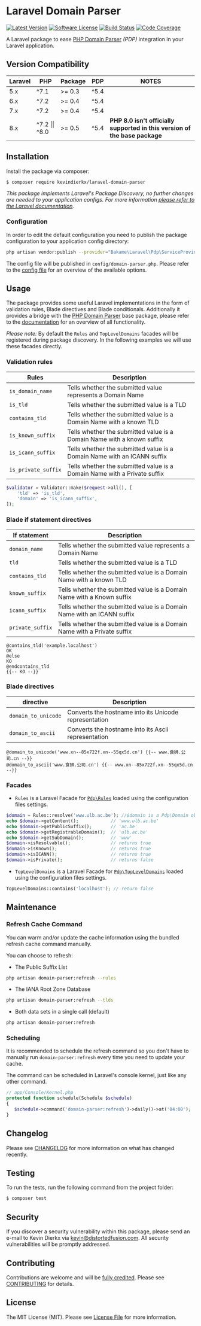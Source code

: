 # Laravel Domain Parser

[![Latest Version](https://img.shields.io/github/tag/kevindierkx/laravel-domain-parser.svg?style=flat-square)](https://github.com/kevindierkx/laravel-domain-parser/tags)
[![Software License](https://img.shields.io/badge/license-MIT-brightgreen.svg?style=flat-square)](https://github.com/kevindierkx/laravel-domain-parser/blob/master/LICENSE)
[![Build Status](https://img.shields.io/github/workflow/status/kevindierkx/laravel-domain-parser/CI-CD/master?style=flat-square)](https://github.com/kevindierkx/laravel-domain-parser/actions)
[![Code Coverage](https://img.shields.io/codecov/c/github/kevindierkx/laravel-domain-parser?style=flat-square&token=JBWSCLFCPW)](https://codecov.io/gh/kevindierkx/laravel-domain-parser)

A Laravel package to ease [PHP Domain Parser](https://github.com/jeremykendall/php-domain-parser) _(PDP)_ integration in your Laravel application.

## Version Compatibility

| Laravel | PHP            | Package | PDP  | NOTES |
| ------- | -------------- | ------- | ---- | ------|
| 5.x     | ^7.1           | >= 0.3  | ^5.4 |       |
| 6.x     | ^7.2           | >= 0.4  | ^5.4 |       |
| 7.x     | ^7.2           | >= 0.4  | ^5.4 |       |
| 8.x     | ^7.2 \|\| ^8.0 | >= 0.5  | ^5.4 | **PHP 8.0 isn't officially supported in this version of the base package** |

## Installation

Install the package via composer:

```bash
$ composer require kevindierkx/laravel-domain-parser
```

*This package implements Laravel's Package Discovery, no further changes are needed to your application configs. For more information [please refer to the Laravel documentation](https://laravel.com/docs/packages#package-discovery).*

### Configuration

In order to edit the default configuration you need to publish the package configuration to your application config directory:

```bash
php artisan vendor:publish --provider="Bakame\Laravel\Pdp\ServiceProvider" --tag=config
```

The config file will be published in `config/domain-parser.php`. Please refer to the [config file](https://github.com/kevindierkx/laravel-domain-parser/blob/master/config/domain-parser.php) for an overview of the available options.

## Usage

The package provides some useful Laravel implementations in the form of validation rules, Blade directives and Blade conditionals. Additionally it provides a bridge with the [PHP Domain Parser](https://github.com/jeremykendall/php-domain-parser) base package, please refer to the [documentation](https://github.com/jeremykendall/php-domain-parser#documentation) for an overview of all functionality.

*Please note:* By default the `Rules` and `TopLevelDomains` facades will be registered during package discovery. In the following examples we will use these facades directly.

### Validation rules

| Rules               | Description |
| ------------------- | ----------- |
| `is_domain_name`    | Tells whether the submitted value represents a Domain Name |
| `is_tld`            | Tells whether the submitted value is a TLD |
| `contains_tld`      | Tells whether the submitted value is a Domain Name with a known TLD |
| `is_known_suffix`   | Tells whether the submitted value is a Domain Name with a known suffix |
| `is_icann_suffix`   | Tells whether the submitted value is a Domain Name with an ICANN suffix |
| `is_private_suffix` | Tells whether the submitted value is a Domain Name with a Private suffix |

```php
$validator = Validator::make($request->all(), [
    'tld' => 'is_tld',
    'domain' => 'is_icann_suffix',
]);
```

### Blade if statement directives
| If statement     | Description |
| ---------------- | ----------- |
| `domain_name`    | Tells whether the submitted value represents a Domain Name |
| `tld`            | Tells whether the submitted value is a TLD |
| `contains_tld`   | Tells whether the submitted value is a Domain Name with a known TLD |
| `known_suffix`   | Tells whether the submitted value is a Domain Name with a Known suffix |
| `icann_suffix`   | Tells whether the submitted value is a Domain Name with an ICANN suffix |
| `private_suffix` | Tells whether the submitted value is a Domain Name with a Private suffix |

```blade
@contains_tld('example.localhost')
OK
@else
KO
@endcontains_tld
{{-- KO --}}
```

### Blade directives
| directive           | Description |
| ------------------- | ----------- |
| `domain_to_unicode` | Converts the hostname into its Unicode representation |
| `domain_to_ascii`   | Converts the hostname into its Ascii representation |

```blade
@domain_to_unicode('www.xn--85x722f.xn--55qx5d.cn') {{-- www.食狮.公司.cn --}}
@domain_to_ascii('www.食狮.公司.cn') {{-- www.xn--85x722f.xn--55qx5d.cn --}}
```

### Facades
- `Rules` is a Laravel Facade for [`Pdp\Rules`](https://github.com/jeremykendall/php-domain-parser/blob/master/src/Rules.php) loaded using the configuration files settings.

```php
$domain = Rules::resolve('www.ulb.ac.be'); //$domain is a Pdp\Domain object
echo $domain->getContent();            // 'www.ulb.ac.be'
echo $domain->getPublicSuffix();       // 'ac.be'
echo $domain->getRegistrableDomain();  // 'ulb.ac.be'
echo $domain->getSubDomain();          // 'www'
$domain->isResolvable();               // returns true
$domain->isKnown();                    // returns true
$domain->isICANN();                    // returns true
$domain->isPrivate();                  // returns false
```

- `TopLevelDomains` is a Laravel Facade for [`Pdp\TopLevelDomains`](https://github.com/jeremykendall/php-domain-parser/blob/master/src/TopLevelDomains.php) loaded using the configuration files settings.

```php
TopLevelDomains::contains('localhost'); // return false
```

## Maintenance

### Refresh Cache Command

You can warm and/or update the cache information using the bundled refresh cache command manually.

You can choose to refresh:

- The Public Suffix List

```bash
php artisan domain-parser:refresh --rules
```

- The IANA Root Zone Database

```bash
php artisan domain-parser:refresh --tlds
```

- Both data sets in a single call (default)

```bash
php artisan domain-parser:refresh
```

### Scheduling

It is recommended to schedule the refresh command so you don't have to manually run `domain-parser:refresh` every time you need to update your cache.

The command can be scheduled in Laravel's console kernel, just like any other command.

```php
// app/Console/Kernel.php
protected function schedule(Schedule $schedule)
{
   $schedule->command('domain-parser:refresh')->daily()->at('04:00');
}
```

## Changelog
Please see [CHANGELOG](CHANGELOG.md) for more information on what has changed recently.

## Testing

To run the tests, run the following command from the project folder:

``` bash
$ composer test
```

## Security

If you discover a security vulnerability within this package, please send an e-mail to Kevin Dierkx via kevin@distortedfusion.com. All security vulnerabilities will be promptly addressed.

## Contributing

Contributions are welcome and will be [fully credited](https://github.com/kevindierkx/laravel-domain-parser/graphs/contributors). Please see [CONTRIBUTING](.github/CONTRIBUTING.md) for details.

## License

The MIT License (MIT). Please see [License File](LICENSE) for more information.
